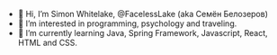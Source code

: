 - 👋 Hi, I’m Simon Whitelake, @FacelessLake (aka Семён Белозеров)
- 👀 I’m interested in programming, psychology and traveling.
- 🌱 I’m currently learning Java, Spring Framework, Javascript, React, HTML and CSS.

<!---
FacelessLake/FacelessLake is a ✨ special ✨ repository because its `README.md` (this file) appears on your GitHub profile.
You can click the Preview link to take a look at your changes.
--->
